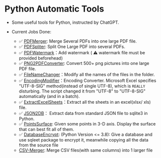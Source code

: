 # Python Automatic Tools 


- Some useful tools for Python, instructed by ChatGPT.

- Current Jobs Done:
    - ✅ [PDFMerger](./PDFMerger/): Merge Several PDFs into one large PDF file.
    - ✅ [PDFSpliter](./PDFSpliter/): Split One Large PDF into several PDFs.
    - ✅ [PDFWatermark](./PDFWatermark/)：Add watermark ( ⚠️ watermark file must be provided beforehead)
    - ✅ [PNG2PDFConverter](./PNG2PDFConverter/): Convert 500+ png pictures into one large PDF file.
    - ✅ [FileNameChanger](./FileNameChanger/)：Modify all the names of the files in the folder.
    - ✅ [EncodingModifier](./EncodingModifier/)：Encoding Converter. Microsoft Excel specifies "UTF-8-SIG" method(instead of single UTF-8), which is `REALLY` disturbing. The script changed it from "UTF-8" to "UTF-8-SIG" automatically (and in a batch).
    - ✅ [ExtractExcelSheets](./ExtractExcelSheets/)：Extract all the sheets in an excel(xlsx/ xls) file.
    - ✅ [JSON2DB](./Json2DB/)： Extract data from standard JSON file to sqlite3 in Python.
    - ✅ [PointsSurface](./PointsSurface/): Given some points in 3-D axis. Display the surface that can best fit all of them.
    - ✅ [DatabaseEncrypt](./DatabaseEncrypt/): (Python Version <= 3.8): Give a database and use sqleet package to encrypt it, meanwhile copying all the data from the source file
    - [CSV-Merger](): Merge CSV files(with same columns) into 1 larger file